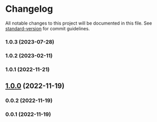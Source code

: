 # Changelog

All notable changes to this project will be documented in this file. See [standard-version](https://github.com/conventional-changelog/standard-version) for commit guidelines.

### 1.0.3 (2023-07-28)

### 1.0.2 (2023-02-11)

### 1.0.1 (2022-11-21)

## [1.0.0](https://github.com/Kikobeats/get-content-length/compare/v0.0.2...v1.0.0) (2022-11-19)

### 0.0.2 (2022-11-19)

### 0.0.1 (2022-11-19)
